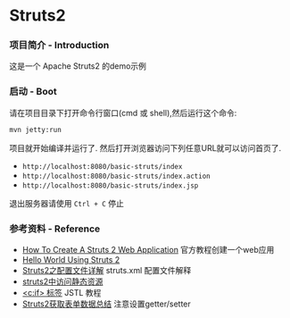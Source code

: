 # Struts2

### 项目简介 - Introduction

这是一个 Apache Struts2 的demo示例

### 启动 - Boot

请在项目目录下打开命令行窗口(cmd 或 shell),然后运行这个命令:

```sh
mvn jetty:run
```

项目就开始编译并运行了. 然后打开浏览器访问下列任意URL就可以访问首页了.

- `http://localhost:8080/basic-struts/index`
- `http://localhost:8080/basic-struts/index.action`
- `http://localhost:8080/basic-struts/index.jsp`

退出服务器请使用 `Ctrl + C` 停止

### 参考资料 - Reference

- [How To Create A Struts 2 Web Application](https://struts.apache.org/getting-started/how-to-create-a-struts2-web-application.html)
  官方教程创建一个web应用
- [Hello World Using Struts 2](https://struts.apache.org/getting-started/hello-world-using-struts2.html)
- [Struts2之配置文件详解](https://blog.csdn.net/mmake1994/article/details/81587334) struts.xml 配置文件解释
- [struts2中访问静态资源](https://blog.csdn.net/aw20076410/article/details/102272808)
- [<c:if> 标签](https://www.runoob.com/jsp/jstl-core-if-tag.html) JSTL 教程
- [Struts2获取表单数据总结](https://blog.csdn.net/weixin_40425481/article/details/80303659) 注意设置getter/setter